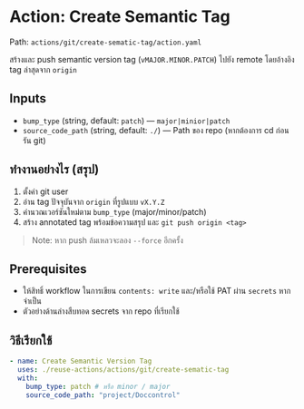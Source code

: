 # Action: Create Semantic Tag

Path: `actions/git/create-sematic-tag/action.yaml`

สร้างและ push semantic version tag (`vMAJOR.MINOR.PATCH`) ไปยัง remote โดยอ้างอิง tag ล่าสุดจาก `origin`

## Inputs

- `bump_type` (string, default: `patch`) — `major|minior|patch`
- `source_code_path` (string, default: `./`) — Path ของ repo (หากต้องการ cd ก่อนรัน git)

## ทำงานอย่างไร (สรุป)

1. ตั้งค่า git user
2. อ่าน tag ปัจจุบันจาก `origin` ที่รูปแบบ `vX.Y.Z`
3. คำนวณเวอร์ชันใหม่ตาม `bump_type` (major/minor/patch)
4. สร้าง annotated tag พร้อมข้อความสรุป และ `git push origin <tag>`

> Note: หาก push ล้มเหลวจะลอง `--force` อีกครั้ง

## Prerequisites

- ให้สิทธิ์ workflow ในการเขียน `contents: write` และ/หรือใช้ PAT ผ่าน `secrets` หากจำเป็น
- ตัวอย่างด้านล่างสืบทอด secrets จาก repo ที่เรียกใช้

## วิธีเรียกใช้

```yaml
- name: Create Semantic Version Tag
  uses: ./reuse-actions/actions/git/create-sematic-tag
  with:
    bump_type: patch # หรือ minor / major
    source_code_path: "project/Doccontrol"
```
